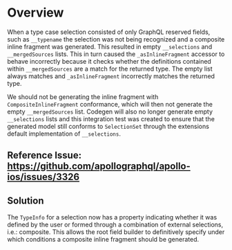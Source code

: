 # Overview

When a type case selection consisted of only GraphQL reserved fields, such as `__typename` the selection was not being recognized and a composite inline fragment was generated. This resulted in empty `__selections` and `__mergedSources` lists. This in turn caused the `_asInlineFragment` accessor to behave incorrectly because it checks whether the definitions contained within `__mergedSources` are a match for the returned type. The empty list always matches and `_asInlineFragment` incorrectly matches the returned type.

We should not be generating the inline fragment with `CompositeInlineFragment` conformance, which will then not generate the empty `__mergedSources` list. Codegen will also no longer generate empty `__selections` lists and this integration test was created to ensure that the generated model still conforms to `SelectionSet` through the extensions default implementation of `__selections`.

## Reference Issue: https://github.com/apollographql/apollo-ios/issues/3326

## Solution

The `TypeInfo` for a selection now has a property indicating whether it was defined by the user or formed through a combination of external selections, i.e.: composite. This allows the root field builder to definitively specify under which conditions a composite inline fragment should be generated.
